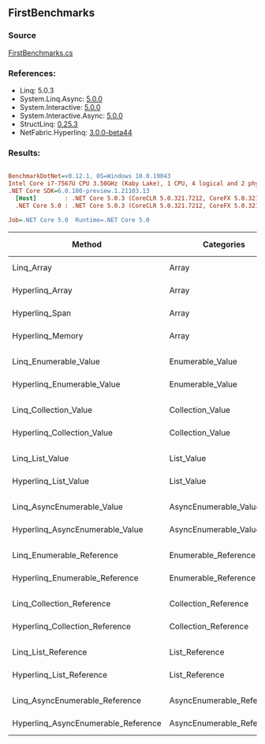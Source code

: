 ﻿## FirstBenchmarks

### Source
[FirstBenchmarks.cs](../NetFabric.Hyperlinq.Benchmarks/Benchmarks/FirstBenchmarks.cs)

### References:
- Linq: 5.0.3
- System.Linq.Async: [5.0.0](https://www.nuget.org/packages/System.Linq.Async/5.0.0)
- System.Interactive: [5.0.0](https://www.nuget.org/packages/System.Interactive/5.0.0)
- System.Interactive.Async: [5.0.0](https://www.nuget.org/packages/System.Interactive.Async/5.0.0)
- StructLinq: [0.25.3](https://www.nuget.org/packages/StructLinq/0.25.3)
- NetFabric.Hyperlinq: [3.0.0-beta44](https://www.nuget.org/packages/NetFabric.Hyperlinq/3.0.0-beta44)

### Results:
``` ini

BenchmarkDotNet=v0.12.1, OS=Windows 10.0.19043
Intel Core i7-7567U CPU 3.50GHz (Kaby Lake), 1 CPU, 4 logical and 2 physical cores
.NET Core SDK=6.0.100-preview.1.21103.13
  [Host]        : .NET Core 5.0.3 (CoreCLR 5.0.321.7212, CoreFX 5.0.321.7212), X64 RyuJIT
  .NET Core 5.0 : .NET Core 5.0.3 (CoreCLR 5.0.321.7212, CoreFX 5.0.321.7212), X64 RyuJIT

Job=.NET Core 5.0  Runtime=.NET Core 5.0  

```
|                              Method |                Categories | Count |      Mean |    Error |   StdDev | Ratio |  Gen 0 | Gen 1 | Gen 2 | Allocated |
|------------------------------------ |-------------------------- |------ |----------:|---------:|---------:|------:|-------:|------:|------:|----------:|
|                          Linq_Array |                     Array |   100 |  22.30 ns | 0.106 ns | 0.099 ns |  1.00 |      - |     - |     - |         - |
|                     Hyperlinq_Array |                     Array |   100 |  13.64 ns | 0.063 ns | 0.059 ns |  0.61 |      - |     - |     - |         - |
|                      Hyperlinq_Span |                     Array |   100 |  12.78 ns | 0.031 ns | 0.027 ns |  0.57 |      - |     - |     - |         - |
|                    Hyperlinq_Memory |                     Array |   100 |  14.96 ns | 0.052 ns | 0.043 ns |  0.67 |      - |     - |     - |         - |
|                                     |                           |       |           |          |          |       |        |       |       |           |
|               Linq_Enumerable_Value |          Enumerable_Value |   100 |  25.67 ns | 0.134 ns | 0.112 ns |  1.00 | 0.0153 |     - |     - |      32 B |
|          Hyperlinq_Enumerable_Value |          Enumerable_Value |   100 |  16.08 ns | 0.084 ns | 0.079 ns |  0.63 |      - |     - |     - |         - |
|                                     |                           |       |           |          |          |       |        |       |       |           |
|               Linq_Collection_Value |          Collection_Value |   100 |  26.62 ns | 0.151 ns | 0.134 ns |  1.00 | 0.0153 |     - |     - |      32 B |
|          Hyperlinq_Collection_Value |          Collection_Value |   100 |  19.39 ns | 0.068 ns | 0.061 ns |  0.73 |      - |     - |     - |         - |
|                                     |                           |       |           |          |          |       |        |       |       |           |
|                     Linq_List_Value |                List_Value |   100 |  13.53 ns | 0.075 ns | 0.059 ns |  1.00 |      - |     - |     - |         - |
|                Hyperlinq_List_Value |                List_Value |   100 |  22.67 ns | 0.125 ns | 0.117 ns |  1.68 |      - |     - |     - |         - |
|                                     |                           |       |           |          |          |       |        |       |       |           |
|          Linq_AsyncEnumerable_Value |     AsyncEnumerable_Value |   100 | 120.66 ns | 0.577 ns | 0.511 ns |  1.00 | 0.0191 |     - |     - |      40 B |
|     Hyperlinq_AsyncEnumerable_Value |     AsyncEnumerable_Value |   100 |  78.47 ns | 0.365 ns | 0.341 ns |  0.65 |      - |     - |     - |         - |
|                                     |                           |       |           |          |          |       |        |       |       |           |
|           Linq_Enumerable_Reference |      Enumerable_Reference |   100 |  22.36 ns | 0.170 ns | 0.159 ns |  1.00 | 0.0153 |     - |     - |      32 B |
|      Hyperlinq_Enumerable_Reference |      Enumerable_Reference |   100 |  15.19 ns | 0.134 ns | 0.125 ns |  0.68 | 0.0153 |     - |     - |      32 B |
|                                     |                           |       |           |          |          |       |        |       |       |           |
|           Linq_Collection_Reference |      Collection_Reference |   100 |  23.21 ns | 0.167 ns | 0.156 ns |  1.00 | 0.0153 |     - |     - |      32 B |
|      Hyperlinq_Collection_Reference |      Collection_Reference |   100 |  16.89 ns | 0.092 ns | 0.082 ns |  0.73 | 0.0153 |     - |     - |      32 B |
|                                     |                           |       |           |          |          |       |        |       |       |           |
|                 Linq_List_Reference |            List_Reference |   100 |  13.52 ns | 0.097 ns | 0.086 ns |  1.00 |      - |     - |     - |         - |
|            Hyperlinq_List_Reference |            List_Reference |   100 |  22.36 ns | 0.075 ns | 0.059 ns |  1.65 |      - |     - |     - |         - |
|                                     |                           |       |           |          |          |       |        |       |       |           |
|      Linq_AsyncEnumerable_Reference | AsyncEnumerable_Reference |   100 | 116.18 ns | 0.593 ns | 0.495 ns |  1.00 | 0.0191 |     - |     - |      40 B |
| Hyperlinq_AsyncEnumerable_Reference | AsyncEnumerable_Reference |   100 |  78.56 ns | 0.363 ns | 0.322 ns |  0.68 | 0.0191 |     - |     - |      40 B |
